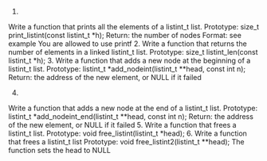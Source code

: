 1.
Write a function that prints all the elements of a listint_t list.
Prototype: size_t print_listint(const listint_t *h);
Return: the number of nodes
Format: see example
You are allowed to use printf
2.
Write a function that returns the number of elements in a linked listint_t list.
Prototype: size_t listint_len(const listint_t *h);
3.
Write a function that adds a new node at the beginning of a listint_t list.
Prototype: listint_t *add_nodeint(listint_t **head, const int n);
Return: the address of the new element, or NULL if it failed

4.
Write a function that adds a new node at the end of a listint_t list.
Prototype: listint_t *add_nodeint_end(listint_t **head, const int n);
Return: the address of the new element, or NULL if it failed
5.
Write a function that frees a listint_t list.
Prototype: void free_listint(listint_t *head);
6.
Write a function that frees a listint_t list
Prototype: void free_listint2(listint_t **head);
The function sets the head to NULL
